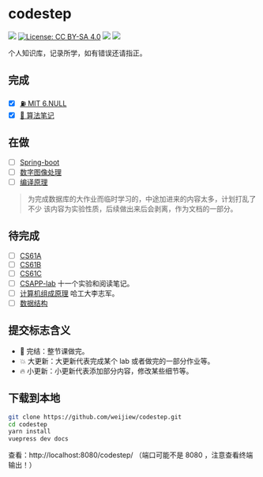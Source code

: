 # codestep

[![](https://img.shields.io/badge/Github%20Pages-CodeStep-brightgreen)](https://weijiew.com/codestep/#/) 
[![License: CC BY-SA 4.0](https://img.shields.io/github/license/weijiew/codestep?color=265ca2&labelColor=212c42)](http://creativecommons.org/licenses/by-sa/4.0/)
[![](https://img.shields.io/badge/blog-weijiew-blue.svg)](https://weijiew.com)
[![](https://img.shields.io/badge/%E5%85%AC%E4%BC%97%E5%8F%B7%F0%9F%8D%A7-%20codestep-212c42?labelColor=0078d6)](https://gitee.com/weijiew/pic/raw/master/img/qrcode_for_gh_7aaff8b152d0_258.jpg)

个人知识库，记录所学，如有错误还请指正。

## 完成

- [x] [⛽ MIT 6.NULL](https://weijiew.com/codestep/book/missing/ch0.html)
- [x] [🚀 算法笔记](https://github.com/weijiew/my-alg)

## 在做

- [ ] [Spring-boot](https://weijiew.com/codestep/book/spr/ch0.html) 
- [ ] [数字图像处理](https://weijiew.com/codestep/book/img/ch0.html)
- [ ] [编译原理](https://weijiew.com/codestep/book/compile/ch0.html)

> 为完成数据库的大作业而临时学习的，中途加进来的内容太多，计划打乱了不少
> 该内容为实验性质，后续做出来后会剥离，作为文档的一部分。

## 待完成

- [ ] [CS61A](https://weijiew.com/codestep/book/cs61a/ch0.html) 
- [ ] [CS61B](https://weijiew.com/codestep/book/cs61b/ch0.html) 
- [ ] [CS61C]()
- [ ] [CSAPP-lab](https://weijiew.com/codestep/book/csapp/ch1.html) 十一个实验和阅读笔记。
- [ ] [计算机组成原理](https://weijiew.com/codestep/book/co/ch0.html) 哈工大李志军。
- [ ] [数据结构]()
## 提交标志含义

* 🚀 完结：整节课做完。
* 💥 大更新：大更新代表完成某个 lab 或者做完的一部分作业等。
* 🔥 小更新：小更新代表添加部分内容，修改某些细节等。

## 下载到本地

```bash
git clone https://github.com/weijiew/codestep.git
cd codestep
yarn install
vuepress dev docs
```

查看：http://localhost:8080/codestep/ （端口可能不是 8080 ，注意查看终端输出！）